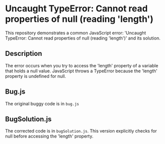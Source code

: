 # Uncaught TypeError: Cannot read properties of null (reading 'length')
This repository demonstrates a common JavaScript error: 'Uncaught TypeError: Cannot read properties of null (reading 'length')' and its solution.

## Description
The error occurs when you try to access the 'length' property of a variable that holds a null value.  JavaScript throws a TypeError because the 'length' property is undefined for null.

## Bug.js
The original buggy code is in `bug.js`

## BugSolution.js
The corrected code is in `bugSolution.js`. This version explicitly checks for null before accessing the 'length' property.